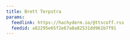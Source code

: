 ```yaml
---
title: Brett Terpstra
params:
  feedlink: https://hachyderm.io/@ttscoff.rss
  feedid: a82295e65f2e67a8a82531dd961b7f91
---
```

